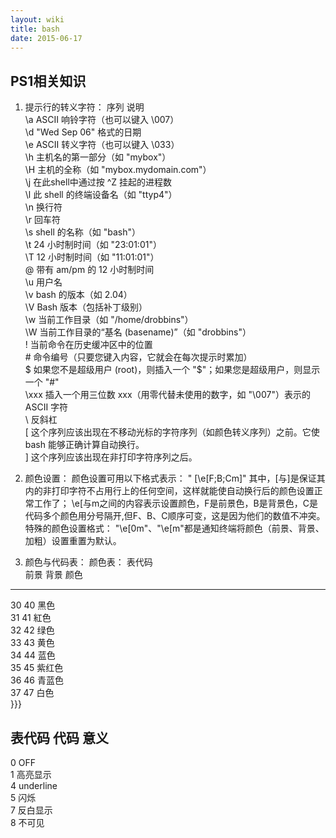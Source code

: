 ```yaml
---
layout: wiki
title: bash
date: 2015-06-17
---
```


## PS1相关知识
 
 1.  提示行的转义字符：
 序列         说明  
\a            ASCII 响铃字符（也可以键入 \007）   
\d            "Wed Sep 06" 格式的日期    
\e            ASCII 转义字符（也可以键入 \033）   
\h            主机名的第一部分（如 "mybox"）   
\H            主机的全称（如 "mybox.mydomain.com"）   
\j            在此shell中通过按 ^Z 挂起的进程数  
\l            此 shell 的终端设备名（如 "ttyp4"）   
\n            换行符  
\r            回车符  
\s            shell 的名称（如 "bash"）   
\t            24 小时制时间（如 "23:01:01"）   
\T            12 小时制时间（如 "11:01:01"）   
\@            带有 am/pm 的 12 小时制时间   
\u            用户名   
\v            bash 的版本（如 2.04）   
\V            Bash 版本（包括补丁级别）  
\w            当前工作目录（如 "/home/drobbins"）   
\W            当前工作目录的“基名 (basename)”（如 "drobbins"）   
\!            当前命令在历史缓冲区中的位置   
\#            命令编号（只要您键入内容，它就会在每次提示时累加）   
\$            如果您不是超级用户 (root)，则插入一个 "$"；如果您是超级用户，则显示一个 "#"  
\xxx            插入一个用三位数 xxx（用零代替未使用的数字，如 "\007"）表示的 ASCII 字符  
\\            反斜杠  
\[            这个序列应该出现在不移动光标的字符序列（如颜色转义序列）之前。它使 bash 能够正确计算自动换行。   
\]            这个序列应该出现在非打印字符序列之后。   

 2. 颜色设置：
    颜色设置可用以下格式表示：
       " \[\e[F;B;Cm\]"
    其中，\[与\]是保证其内的非打印字符不占用行上的任何空间，这样就能使自动换行后的颜色设置正常工作了；
    \e[与m之间的内容表示设置颜色，F是前景色，B是背景色，C是代码多个颜色用分号隔开,但F、B、C顺序可变，这是因为他们的数值不冲突。
    特殊的颜色设置格式：
      "\e[0m"、"\e[m"都是通知终端将颜色（前景、背景、加粗）设置重置为默认。
 
 3. 颜色与代码表：
  颜色表：
表代码  
前景          背景              颜色  
---------------------------------------  
30             40             黑色  
31             41             紅色  
32             42             绿色  
33             43             黄色  
34             44             蓝色  
35             45             紫红色  
36             46             青蓝色  
37             47             白色  
}}}
 
表代码
代码              意义  
-------------------------  
0                 OFF  
1                 高亮显示  
4                 underline  
5                 闪烁  
7                 反白显示  
8                 不可见  
